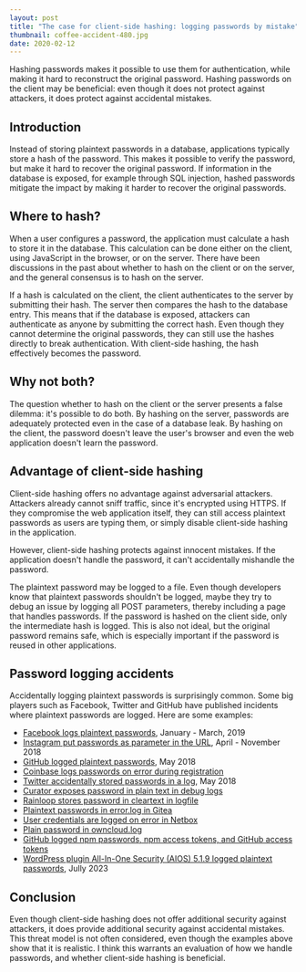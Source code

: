 ```yaml
---
layout: post
title: "The case for client-side hashing: logging passwords by mistake"
thumbnail: coffee-accident-480.jpg
date: 2020-02-12
---
```


Hashing passwords makes it possible to use them for authentication, while making it hard to reconstruct the original password. Hashing passwords on the client may be beneficial: even though it does not protect against attackers, it does protect against accidental mistakes.

## Introduction

Instead of storing plaintext passwords in a database, applications typically store a hash of the password. This makes it possible to verify the password, but make it hard to recover the original password. If information in the database is exposed, for example through SQL injection, hashed passwords mitigate the impact by making it harder to recover the original passwords.

## Where to hash?

When a user configures a password, the application must calculate a hash to store it in the database. This calculation can be done either on the client, using JavaScript in the browser, or on the server. There have been discussions in the past about whether to hash on the client or on the server, and the general consensus is to hash on the server.

If a hash is calculated on the client, the client authenticates to the server by submitting their hash. The server then compares the hash to the database entry. This means that if the database is exposed, attackers can authenticate as anyone by submitting the correct hash. Even though they cannot determine the original passwords, they can still use the hashes directly to break authentication. With client-side hashing, the hash effectively becomes the password.

## Why not both?

The question whether to hash on the client or the server presents a false dilemma: it's possible to do both. By hashing on the server, passwords are adequately protected even in the case of a database leak. By hashing on the client, the password doesn't leave the user's browser and even the web application doesn't learn the password. 

## Advantage of client-side hashing

Client-side hashing offers no advantage against adversarial attackers. Attackers already cannot sniff traffic, since it's encrypted using HTTPS. If they compromise the web application itself, they can still access plaintext passwords as users are typing them, or simply disable client-side hashing in the application.

However, client-side hashing protects against innocent mistakes. If the application doesn't handle the password, it can't accidentally mishandle the password.

The plaintext password may be logged to a file. Even though developers know that plaintext passwords shouldn't be logged, maybe they try to debug an issue by logging all POST parameters, thereby including a page that handles passwords. If the password is hashed on the client side, only the intermediate hash is logged. This is also not ideal, but the original password remains safe, which is especially important if the password is reused in other applications.

## Password logging accidents

Accidentally logging plaintext passwords is surprisingly common. Some big players such as Facebook, Twitter and GitHub have published incidents where plaintext passwords are logged. Here are some examples:

* [Facebook logs plaintext passwords](https://newsroom.fb.com/news/2019/03/keeping-passwords-secure/), January - March, 2019
* [Instagram put passwords as parameter in the URL](https://nakedsecurity.sophos.com/2018/11/20/instagram-accidentally-reveals-plaintext-passwords-in-urls/), April - November 2018
* [GitHub logged plaintext passwords](https://www.zdnet.com/article/github-says-bug-exposed-account-passwords/), May 2018
* [Coinbase logs passwords on error during registration](https://cointelegraph.com/news/coinbase-accidentally-saves-unencrypted-passwords-of-3-420-customers)
* [Twitter accidentally stored passwords in a log](https://blog.twitter.com/en_us/topics/company/2018/keeping-your-account-secure.html), May 2018
* [Curator exposes password in plain text in debug logs](https://github.com/elastic/curator/issues/1336)
* [Rainloop stores password in cleartext in logfile](https://github.com/RainLoop/rainloop-webmail/issues/1872)
* [Plaintext passwords in error.log in Gitea](https://github.com/go-gitea/gitea/issues/3055)
* [User credentials are logged on error in Netbox](https://github.com/netbox-community/netbox/issues/2880)
* [Plain password in owncloud.log](https://github.com/owncloud/core/issues/25895)
* [GitHub logged npm passwords, npm access tokens, and GitHub access tokens](https://github.blog/2022-05-26-npm-security-update-oauth-tokens/)
* [WordPress plugin All-In-One Security (AIOS) 5.1.9 logged plaintext passwords](https://aiosplugin.com/all-in-one-security-aios-wordpress-security-plugin-release-5-2-0/), Jully 2023

## Conclusion

Even though client-side hashing does not offer additional security against attackers, it does provide additional security against accidental mistakes. This threat model is not often considered, even though the examples above show that it is realistic. I think this warrants an evaluation of how we handle passwords, and whether client-side hashing is beneficial.